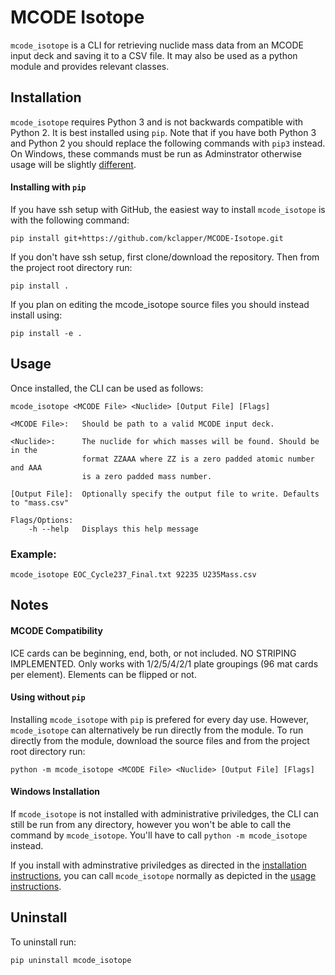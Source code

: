 # MCODE Isotope

`mcode_isotope` is a CLI for retrieving nuclide mass data from an MCODE input deck and saving it
to a CSV file. It may also be used as a python module and provides relevant classes.

## Installation

`mcode_isotope` requires Python 3 and is not backwards compatible with Python 2. It is best installed using `pip`. 
Note that if you have both Python 3 and Python 2 you should replace the following commands with `pip3` instead.
On Windows, these commands must be run as Adminstrator otherwise usage will be slightly [different](#windows-installation).

#### Installing with `pip`

If you have ssh setup with GitHub, the easiest way to install `mcode_isotope` is with the following
command:

    pip install git+https://github.com/kclapper/MCODE-Isotope.git

If you don't have ssh setup, first clone/download the repository. Then from the project root directory run:

    pip install .

If you plan on editing the mcode_isotope source files you should instead install using:

    pip install -e .

## Usage

Once installed, the CLI can be used as follows:

    mcode_isotope <MCODE File> <Nuclide> [Output File] [Flags]

    <MCODE File>:   Should be path to a valid MCODE input deck.
    
    <Nuclide>:      The nuclide for which masses will be found. Should be in the 
                    format ZZAAA where ZZ is a zero padded atomic number and AAA
                    is a zero padded mass number.

    [Output File]:  Optionally specify the output file to write. Defaults to "mass.csv"
    
    Flags/Options:
        -h --help   Displays this help message

### Example:

    mcode_isotope EOC_Cycle237_Final.txt 92235 U235Mass.csv

## Notes

#### MCODE Compatibility

ICE cards can be beginning, end, both, or not included. NO STRIPING IMPLEMENTED. Only works with
1/2/5/4/2/1 plate groupings (96 mat cards per element). Elements can be flipped or not.

#### Using without `pip`

Installing `mcode_isotope` with `pip` is prefered for every day use. However, `mcode_isotope` can alternatively 
be run directly from the module. To run directly from the module, download the source files and from the project root 
directory run:

    python -m mcode_isotope <MCODE File> <Nuclide> [Output File] [Flags]

#### Windows Installation

If `mcode_isotope` is not installed with administrative priviledges, the CLI can still be run from any directory, however you won't be able 
to call the command by `mcode_isotope`. You'll have to call `python -m mcode_isotope` instead.

If you install with adminstrative priviledges as directed in the [installation instructions](#installation), you can call `mcode_isotope` normally
as depicted in the [usage instructions](#usage).

## Uninstall

To uninstall run:

    pip uninstall mcode_isotope
